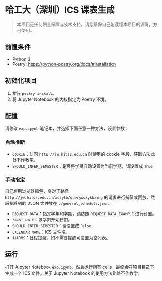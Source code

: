 # 哈工大（深圳）ICS 课表生成

> 本项目无任何质量保障与技术支持，请您确保自己能读懂本项目的源码，方可使用。

## 前置条件

- Python 3
- Poetry: <https://python-poetry.org/docs/#installation>

## 初始化项目

1. 执行 `poetry install`。
2. 将 Jupyter Notebook 的内核指定为 Poetry 环境。

## 配置

请修改 `exp.ipynb` 笔记本，并选择下面任意一种方法，设置参数：

### 自动推断

- `COOKIE`：访问 `http://jw.hitsz.edu.cn` 时使用的 cookie 字段，获取方法此处不作教学。
- `SHOULD_INFER_SEMESTER`：是否将学期自动设置为当前学期，请设置成 `True`

### 手动指定

自己使用浏览器抓包，将对于路径 `http://jw.hitsz.edu.cn/xszykb/queryxszykbzong` 的请求进行捕获或回放，然后把得到的 JSON 文件放在 `./general_schedule.json`。

- `REQUEST_DATA`：指定学年和学期，请仿照 `REQUEST_DATA_EXAMPLE` 进行设置。
- `START_DATE`：该学期开始日期。
- `SHOULD_INFER_SEMESTER`：请设置成 `False`
- `CALENDAR_NAME`：ICS 文件名。
- `ALARMS`：日程提醒，如不需要提醒可设置为空列表。

## 运行

打开 Jupyter Notebook `exp.ipynb`，然后运行所有 cells，最终会在项目目录下生成一个 ICS 文件。关于 Jupyter Notebook 的使用方法此处不作教学。